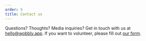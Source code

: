 ```yaml
---
order: 5
title: Contact us
---
```


Questions? Thoughts? Media inquiries? Get in touch with us at <a href="mailto:hello@wobbly.app">hello@wobbly.app</a>. If you want to volunteer, please fill out <a href="/contact">our form</a>.

